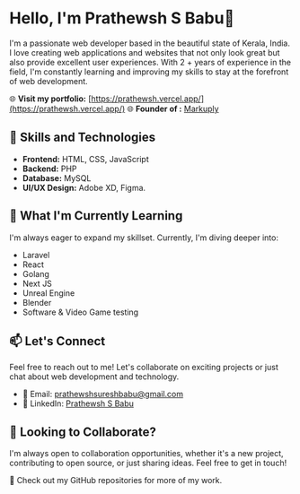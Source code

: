# Hello, I'm Prathewsh S Babu👋

I'm a passionate web developer based in the beautiful state of Kerala, India. I love creating web applications and websites that not only look great but also provide excellent user experiences. With 2 + years of experience in the field, I'm constantly learning and improving my skills to stay at the forefront of web development.

🌐 **Visit my portfolio:** [https://prathewsh.vercel.app/](https://prathewsh.vercel.app/)
🌐 **Founder of :** [Markuply](https://markuply.vercel.app/)

## 🚀 Skills and Technologies

- **Frontend:** HTML, CSS, JavaScript
- **Backend:** PHP
- **Database:** MySQL
- **UI/UX Design:** Adobe XD, Figma.

## 🌱 What I'm Currently Learning

I'm always eager to expand my skillset. Currently, I'm diving deeper into:

- Laravel
- React
- Golang
- Next JS
- Unreal Engine
- Blender
- Software & Video Game testing

## 📫 Let's Connect

Feel free to reach out to me! Let's collaborate on exciting projects or just chat about web development and technology.

- 📧 Email: [prathewshsureshbabu@gmail.com](mailto:prathewshsureshbabu@gmail.com)
- 💬 LinkedIn: [Prathewsh S Babu](https://www.linkedin.com/in/prathewsh-s-babu)

## 🤝 Looking to Collaborate?

I'm always open to collaboration opportunities, whether it's a new project, contributing to open source, or just sharing ideas. Feel free to get in touch!

🔗 Check out my GitHub repositories for more of my work.
